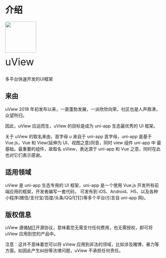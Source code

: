 # 介绍

<div class="block header">
  <img class="logo" style="width: 100px; height: 100px; box-shadow: none;" src="https://www.uviewui.com/common/logo.png">
  <p class="title" style="margin: 0; font-size: 32px; line-height: 60px;">uView</p>
  <p class="overview">多平台快速开发的UI框架</p>
</div>

## 来由

uView 2018 年初发布以来，一直蓬勃发展，一派欣欣向荣，社区也是人声鼎沸，众望所归。 <br/>

因此，uView 应运而生，uView 的目标是成为 uni-app 生态最优秀的 UI 框架。 <br/>

关于 uView 的取名来由，首字母 u 来自于 uni-app 首字母，uni-app 是基于 Vue.js，Vue 和 View(延伸为 UI、视图之意)同音，同时 view 组件 uni-app 中 最基础，最重要的组件，故取名 uView，表达源于 uni-app 和 Vue 之意，同时在此也对它们表示感谢。

## 适用领域

uView 是 uni-app 生态专用的 UI 框架，uni-app 是一个使用 Vue.js 开发所有前端应用的框架，开发者编写一套代码， 可发布到 iOS、Android、H5、以及各种小程序(微信/支付宝/百度/头条/QQ/钉钉)等多个平台(引言自 uni-app 网)。

## 版权信息

uView 遵循[MIT](https://baike.baidu.com/item/MIT/10772952)开源协议，意味着您无需支付任何费用，也无需授权，即可将 uView 应用到您的产品中。 <br/>

注意：这并不意味着您可以将 uView 应用到非法的领域，比如涉及赌博，暴力等方面。如因此产生纠纷等法律问题，uView 不承担任何责任。

